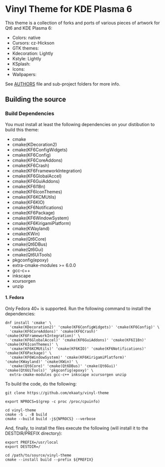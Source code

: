 # Vinyl Theme for KDE Plasma 6

This theme is a collection of forks and ports of various pieces of artwork for Qt6 and KDE Plasma 6:

* Colors: native
* Cursors: cz-Hickson
* GTK themes: <TODO>
* Kdecoration: Lightly
* Kstyle: Lightly
* KSplash: <TODO>
* Icons: <TODO>
* Wallpapers: <TODO>

See [AUTHORS](AUTHORS) file and sub-project folders for more info.

## Building the source

### Build Dependencies

You must install at least the following dependencies on your distibution to build this theme:

* cmake
* cmake(KDecoration2)
* cmake(KF6ConfigWidgets)
* cmake(KF6Config)
* cmake(KF6CoreAddons)
* cmake(KF6Crash)
* cmake(KF6FrameworkIntegration)
* cmake(KF6GlobalAccel)
* cmake(KF6GuiAddons)
* cmake(KF6I18n)
* cmake(KF6IconThemes)
* cmake(KF6KCMUtils)
* cmake(KF6KIO)
* cmake(KF6Notifications)
* cmake(KF6Package)
* cmake(KF6WindowSystem)
* cmake(KF6KirigamiPlatform)
* cmake(KWayland)
* cmake(KWin)
* cmake(Qt6Core)
* cmake(Qt6DBus)
* cmake(Qt6Gui)
* cmake(Qt6UiTools)
* pkgconfig(epoxy)
* extra-cmake-modules >= 6.0.0
* gcc-c++
* inkscape
* xcursorgen
* unzip

#### 1. Fedora

Only Fedora 40+ is supported.
Run the following command to install the dependencies:

```shell
dnf install 'cmake' \
  'cmake(KDecoration2)' 'cmake(KF6ConfigWidgets)' 'cmake(KF6Config)' \
  'cmake(KF6CoreAddons)' 'cmake(KF6Crash)' 'cmake(KF6FrameworkIntegration)' \
  'cmake(KF6GlobalAccel)' 'cmake(KF6GuiAddons)' 'cmake(KF6I18n)' 'cmake(KF6IconThemes)' \
  'cmake(KF6KCMUtils)' 'cmake(KF6KIO)' 'cmake(KF6Notifications)' 'cmake(KF6Package)' \
  'cmake(KF6WindowSystem)' 'cmake(KF6KirigamiPlatform)' 'cmake(KWayland)' 'cmake(KWin)' \
  'cmake(Qt6Core)' 'cmake(Qt6DBus)' 'cmake(Qt6Gui)' 'cmake(Qt6UiTools)' 'pkgconfig(epoxy)' \
  extra-cmake-modules gcc-c++ inkscape xcursorgen unzip
```

To build the code, do the following:

```shell
git clone https://github.com/ekaaty/vinyl-theme

export NPROCS=$(grep -c proc /proc/cpuinfo)

cd vinyl-theme
cmake -S . -B build
cmake --build build -j${NPROCS} --verbose
```

And, finally, to install the files execute the following (will install it to the DESTDIR/PREFIX
directory):

```shell
export PREFIX=/usr/local
export DESTDIR=/

cd /path/to/source/vinyl-theme
cmake --install build --prefix ${PREFIX}
```
